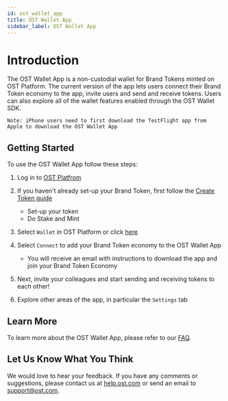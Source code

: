 ```yaml
---
id: ost_wallet_app
title: OST Wallet App
sidebar_label: OST Wallet App
---
```


# Introduction
The OST Wallet App is a non-custodial wallet for Brand Tokens minted on OST Platform. The current version of the app lets users connect their Brand Token economy to the app, invite users and send and receive tokens. Users can also explore all of the wallet features enabled through the OST Wallet SDK.

```
Note: iPhone users need to first download the TestFlight app from Apple to download the OST Wallet App
```

## Getting Started
To use the OST Wallet App follow these steps:

1. Log in to [OST Platfrom](https://platform.ost.com/login)

2. If you haven't already set-up your Brand Token, first follow the [Create Token guide](/platform/docs/guides/create_token/)
    * Set-up your token
    * Do Stake and Mint

3. Select `Wallet` in OST Platform or click [here](https://platform.ost.com/testnet/wallet)

4. Select `Connect` to add your Brand Token economy to the OST Wallet App
    * You will receive an email with instructions to download the app and join your Brand Token Economy

5. Next, invite your colleagues and start sending and receiving tokens to each other!

6. Explore other areas of the app, in particular the `Settings` tab

## Learn More
To learn more about the OST Wallet App, please refer to our [FAQ](https://help.ost.com/support/solutions/folders/35000214781).

## Let Us Know What You Think 
We would love to hear your feedback. If you have any comments or suggestions, please contact us at [help.ost.com](https://help.ost.com) or send an email to support@ost.com.
